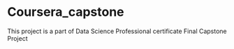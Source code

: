 # Coursera_capstone
This project is a part of Data Science Professional certificate Final Capstone Project
